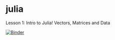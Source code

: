 # julia

Lesson 1: Intro to Julia! Vectors, Matrices and Data

[![Binder](https://mybinder.org/badge_logo.svg)](https://mybinder.org/v2/gh/machar94/julia/master?filepath=notebooks%2FIntro%20to%20Julia!%20Vectors%2C%20Matrices%20and%20Data.ipynb)